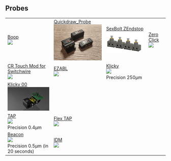 ## Probes

<table>
<tr>
<td><a href="https://github.com/PrintersForAnts/Boop">Boop</br>
  <img src="https://github.com/PrintersForAnts/Boop/raw/main/beta_3/Images/def70163-3fc1-4d16-b291-b5826ff7d52b.png" style="width:200px;"/></a></br></td>
<td><a href="https://github.com/Annex-Engineering/Quickdraw_Probe">Quickdraw_Probe</br>
  <img src="https://github.com/Annex-Engineering/Quickdraw_Probe/raw/main/Images/Evolution.jpg" style="width:200px;"/></a></br></td>
<td><a href="https://github.com/VoronDesign/VoronUsers/tree/master/printer_mods/hartk1213/Voron2.4_SexBolt_ZEndstop">SexBolt ZEndstop</br>
  <img src="https://github.com/VoronDesign/VoronUsers/raw/master/printer_mods/hartk1213/Voron2.4_SexBolt_ZEndstop/Images/9.png" style="width:200px;"/></a></br></td>
<td><a href="https://github.com/zruncho3d/ZeroClick">Zero Click</br>
  <img src="https://github.com/zruncho3d/ZeroClick/raw/main/Renders/rear.png" style="width:200px;"/></a></br></td>
</tr>
  <tr>
    <td><a href="https://www.printables.com/fr/model/260473-voron-stealthburner-cr-touch-mod-for-switchwire-to">CR Touch Mod for Switchwire</br>
      <img src="https://media.printables.com/media/prints/260473/images/2328362_c0f1308a-2752-4980-95d8-348c2d820c45/thumbs/inside/1280x960/png/sb_cr_fullview.webp"style="width:200px;"/></a></br></td>
  <td><a href="https://www.printables.com/fr/model/260919-voron-stealthburner-ezabl-mount-adlx-remix-for-12m">EZABL</br>
      <img src="https://media.printables.com/media/prints/260919/images/2331407_aa40fdbc-b0d2-4e1f-b589-d61777c68005/thumbs/inside/1280x960/png/image_2022-08-17_160530948.webp"style="width:200px;"/></a></br></td>
  <td><a href="https://github.com/jlas1/Klicky-Probe">Klicky</br>
      <img src="https://github.com/jlas1/Klicky-Probe/raw/main/Probes/KlickyNG/Photos/klickyNG.png"style="width:200px;"/></a>
      </br>Precision 250µm</td>
  
  </tr>
  <tr>
    <td><a href="https://github.com/DW-Tas/Klicky-00">Klicky 00</br>
      <img src="https://github.com/DW-Tas/Klicky-00/raw/main/images/PCB_Klicky-00_Xol-Toolhead_render.png"style="width:200px;"/></a></br></td>
</tr>
  
  <tr>
    <td><a href="https://github.com/VoronDesign/Voron-Tap">TAP</br>
      <img src="https://www.3dlabtech.ca/wp-content/uploads/2022/12/Voron-Tap-kit.jpg"style="width:200px;"/></a></br>
      Precision 0.4μm</td>
     <td><a href="https://github.com/andrewmcgr/FlexTAP">Flex TAP</br>
      <img src="https://github.com/andrewmcgr/FlexTAP/raw/main/Images/front.jpg"style="width:200px;"/></a></br></td>
  </tr>

  <tr>
    <td><a href="https://beacon3d.com/">Beacon</br>
      <img src="https://beacon3d.com/wp-content/uploads/2023/11/RevD-her.png"style="width:200px;"/></a></br>
      Precision 0.5µm (in 20 seconds)</td>
      <td><a href="https://github.com/ModularPrintingSystem/IDM">IDM</br>
      <img src="https://3do.eu/5493-thickbox_default/idm-scanner-leveling-sensor-compatible-with-klipper.jpg"style="width:200px;"/></a></br></td>
  </tr>
</table>

